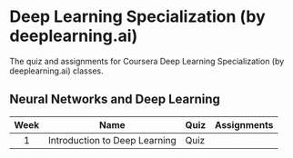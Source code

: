 # Deep Learning Specialization (by deeplearning.ai)

The quiz and assignments for Coursera Deep Learning Specialization (by deeplearning.ai) classes.

## Neural Networks and Deep Learning

| Week | Name | Quiz | Assignments |
| :--: | ---- | ---- | ----------- |
| 1    | Introduction to Deep Learning | Quiz | |